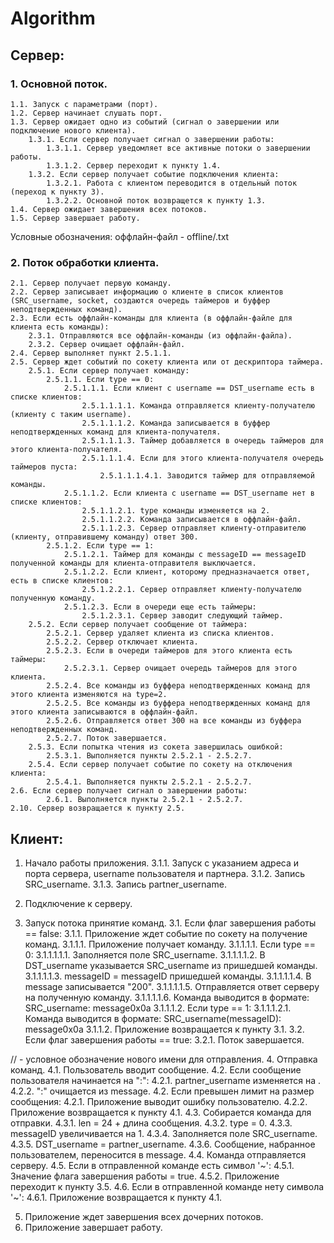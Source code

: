 # Algorithm

## Сервер:

### 1. Основной поток.
    1.1. Запуск с параметрами (порт).
    1.2. Сервер начинает слушать порт.
    1.3. Сервер ожидает одно из событий (сигнал о завершении или подключение нового клиента).
        1.3.1. Если сервер получает сигнал о завершении работы:
            1.3.1.1. Сервер уведомляет все активные потоки о завершении работы.
            1.3.1.2. Сервер переходит к пункту 1.4.
        1.3.2. Если сервер получает событие подключения клиента:
            1.3.2.1. Работа с клиентом переводится в отдельный поток (переход к пункту 3).
            1.3.2.2. Основной поток возвращется к пункту 1.3.
    1.4. Сервер ожидает завершения всех потоков.
    1.5. Сервер завершает работу.

Условные обозначения:
оффлайн-файл - offline/<username>.txt

### 2. Поток обработки клиента.
    2.1. Сервер получает первую команду.
    2.2. Сервер записывает информацию о клиенте в список клиентов (SRC_username, socket, создаются очередь таймеров и буффер неподтвержденных команд).
    2.3. Если есть оффлайн-команды для клиента (в оффлайн-файле для клиента есть команды):
        2.3.1. Отправляются все оффлайн-команды (из оффлайн-файла).
        2.3.2. Сервер очищает оффлайн-файл.
    2.4. Сервер выполняет пункт 2.5.1.1.
    2.5. Сервер ждет событий по сокету клиента или от дескриптора таймера.
        2.5.1. Если сервер получает команду:
            2.5.1.1. Если type == 0:
                2.5.1.1.1. Если клиент с username == DST_username есть в списке клиентов:
                    2.5.1.1.1.1. Команда отправляется клиенту-получателю (клиенту с таким username).
                    2.5.1.1.1.2. Команда записывается в буффер неподтвержденных команд для клиента-получателя.
                    2.5.1.1.1.3. Таймер добавляется в очередь таймеров для этого клиента-получателя.
                    2.5.1.1.1.4. Если для этого клиента-получателя очередь таймеров пуста:
                        2.5.1.1.1.4.1. Заводится таймер для отправляемой команды.
                2.5.1.1.2. Если клиента с username == DST_username нет в списке клиентов:
                    2.5.1.1.2.1. type команды изменяется на 2.
                    2.5.1.1.2.2. Команда записывается в оффлайн-файл.
                    2.5.1.1.2.3. Сервер отправляет клиенту-отправителю (клиенту, отправившему команду) ответ 300.
            2.5.1.2. Если type == 1:
                2.5.1.2.1. Таймер для команды с messageID == messageID полученной команды для клиента-отправителя выключается.
                2.5.1.2.2. Если клиент, которому предназначается ответ, есть в списке клиентов:
                    2.5.1.2.2.1. Сервер отправляет клиенту-получателю полученную команду.
                2.5.1.2.3. Если в очереди еще есть таймеры:
                    2.5.1.2.3.1. Сервер заводит следующий таймер.
        2.5.2. Если сервер получает сообщение от таймера:
            2.5.2.1. Сервер удаляет клиента из списка клиентов.
            2.5.2.2. Сервер отключает клиента.
            2.5.2.3. Если в очереди таймеров для этого клиента есть таймеры:
                2.5.2.3.1. Сервер очищает очередь таймеров для этого клиента.
            2.5.2.4. Все команды из буффера неподтвержденных команд для этого клиента изменяются на type=2.
            2.5.2.5. Все команды из буффера неподтвержденных команд для этого клиента записываются в оффлайн-файл.
            2.5.2.6. Отправляется ответ 300 на все команды из буффера неподтвержденных команд.
            2.5.2.7. Поток завершается.
        2.5.3. Если попытка чтения из сокета завершилась ошибкой:
            2.5.3.1. Выполняется пункты 2.5.2.1 - 2.5.2.7.
        2.5.4. Если сервер получает событие по сокету на отключения клиента:
            2.5.4.1. Выполняется пункты 2.5.2.1 - 2.5.2.7.
    2.6. Если сервер получает сигнал о завершении работы:
            2.6.1. Выполняется пункты 2.5.2.1 - 2.5.2.7.
    2.10. Сервер возвращается к пункту 2.5.


## Клиент:

1. Начало работы приложения.
    3.1.1. Запуск с указанием адреса и порта сервера, username пользователя и партнера.
    3.1.2. Запись SRC_username.
    3.1.3. Запись partner_username.

2. Подключение к серверу.

3. Запуск потока принятие команд.
    3.1. Если флаг завершения работы == false:
        3.1.1. Приложение ждет событие по сокету на получение команд.
            3.1.1.1. Приложение получает команду.
                3.1.1.1.1. Если type == 0:
                    3.1.1.1.1.1. Заполняется поле SRC_username.
                    3.1.1.1.1.2. В DST_username указывается SRC_username из пришедшей команды.
                    3.1.1.1.1.3. messageID = messageID пришедшей команды.
                    3.1.1.1.1.4. В message записывается "200".
                    3.1.1.1.1.5. Отправляется ответ серверу на полученную команду.
                    3.1.1.1.1.6. Команда выводится в формате:
                        SRC_username: message0x0a
                3.1.1.1.2. Если type == 1:
                    3.1.1.1.2.1. Команда выводится в формате:
                        SRC_username(messageID): message0x0a
            3.1.1.2. Приложение возвращается к пункту 3.1.
    3.2. Если флаг завершения работы == true:
        3.2.1. Поток завершается.

// <newUsername> - условное обозначение нового имени для отправления.
4. Отправка команд.
        4.1. Пользователь вводит сообщение.
        4.2. Если сообщение пользователя начинается на "<newUsername>:":
            4.2.1. partner_username изменяется на <newUsername>.
            4.2.2. "<newUsername>:" очищается из message.
        4.2. Если превышен лимит на размер сообщения:
            4.2.1. Приложение выводит ошибку пользователю.
            4.2.2. Приложение возвращается к пункту 4.1.
        4.3. Собирается команда для отправки.
            4.3.1. len = 24 + длина сообщения.
            4.3.2. type = 0.
            4.3.3. messageID увеличивается на 1.
            4.3.4. Заполняется поле SRC_username.
            4.3.5. DST_username = partner_username.
            4.3.6. Сообщение, набранное пользователем, переносится в message.
        4.4. Команда отправляется серверу.
        4.5. Если в отправленной команде есть символ '~':
            4.5.1. Значение флага завершения работы = true.
            4.5.2. Приложение переходит к пункту 3.5.
        4.6. Если в отправленной команде нету символа '~':
            4.6.1. Приложение возвращается к пункту 4.1.

5. Приложение ждет завершения всех дочерних потоков.
6. Приложение завершает работу.